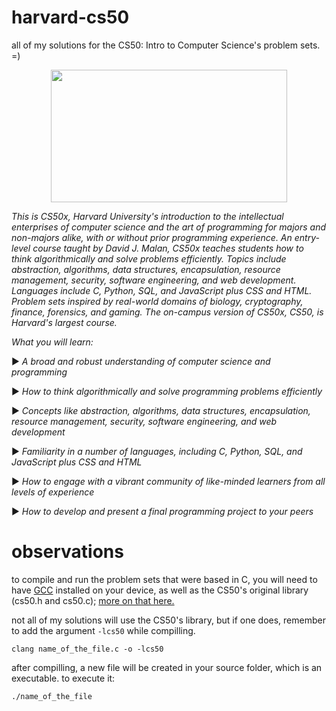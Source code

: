 # harvard-cs50
all of my solutions for the CS50: Intro to Computer Science's problem sets. =)


<p align="center">
  <img width="378" height="212" src="https://prod-discovery.edx-cdn.org/media/course/image/8f8e5124-1dab-47e6-8fa6-3fbdc0738f0a-974ffb43cd83.small.jpg">
</p>

_This is CS50x, Harvard University's introduction to the intellectual enterprises of computer science and the art of programming for majors and non-majors alike, with or without prior programming experience. An entry-level course taught by David J. Malan, CS50x teaches students how to think algorithmically and solve problems efficiently. Topics include abstraction, algorithms, data structures, encapsulation, resource management, security, software engineering, and web development. Languages include C, Python, SQL, and JavaScript plus CSS and HTML. Problem sets inspired by real-world domains of biology, cryptography, finance, forensics, and gaming. The on-campus version of CS50x, CS50, is Harvard's largest course._

_What you will learn:_

► _A broad and robust understanding of computer science and programming_

► _How to think algorithmically and solve programming problems efficiently_

► _Concepts like abstraction, algorithms, data structures, encapsulation, resource management, security, software engineering, and web development_

► _Familiarity in a number of languages, including C, Python, SQL, and JavaScript plus CSS and HTML_

► _How to engage with a vibrant community of like-minded learners from all levels of experience_

► _How to develop and present a final programming project to your peers_

# observations

to compile and run the problem sets that were based in C, you will need to have [GCC](https://gcc.gnu.org/) installed on your device, as well as the CS50's original library (cs50.h and cs50.c); [more on that here.](https://github.com/cs50/libcs50)

not all of my solutions will use the CS50's library, but if one does, remember to add the argument ```-lcs50``` while compilling.

```clang name_of_the_file.c -o -lcs50```

after compilling, a new file will be created in your source folder, which is an executable. to execute it:

```./name_of_the_file```
